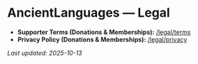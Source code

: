 # AncientLanguages — Legal

- **Supporter Terms (Donations & Memberships):** [/legal/terms](/legal/terms)
- **Privacy Policy (Donations & Memberships):** [/legal/privacy](/legal/privacy)

_Last updated: 2025-10-13_
